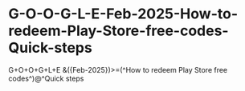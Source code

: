# G-O-O-G-L-E-Feb-2025-How-to-redeem-Play-Store-free-codes-Quick-steps
G+O+O+G+L+E &amp;({Feb-2025})>=(^How to redeem Play Store free codes^)@^Quick steps
